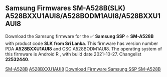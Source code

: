 <h2>Samsung Firmwares SM-A528B(SLK) A528BXXU1AUI8/A528BODM1AUI8/A528BXXU1AUI8</h2>
Download the Samsung firmware for the ✅ <strong>Samsung SSP </strong> ⭐ <strong>SM-A528B</strong> with product code <strong>SLK</strong> <strong> from Sri Lanka</strong>. This firmware has version number PDA <strong>A528BXXU1AUI8</strong> and CSC A528BODM1AUI8. The operating system of this firmware is Android R , with build date 2021-10-27. Changelist <strong>22532440</strong>.


[SM-A528B](https://samfirm.shop/samsung/model/SM-A528B)
[A528BXXU1AUI8](https://samfirm.shop/samsung/pda/A528BXXU1AUI8)
[Download Firmware Samsung SSP SM-A528B](https://samfirm.shop/samsung/firmware/468478)
